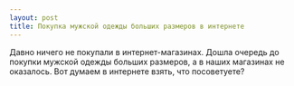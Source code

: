 ```yaml
---
layout: post 
title: Покупка мужской одежды больших размеров в интернете 
--- 
```

Давно ничего не покупали в интернет-магазинах. Дошла очередь до покупки мужской одежды больших размеров, а в наших магазинах не оказалось. Вот думаем в интернете взять, что посоветуете?
